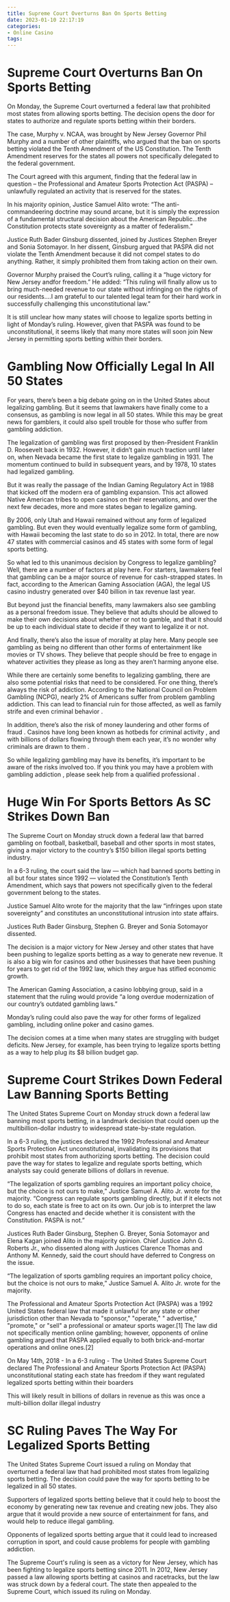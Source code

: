 ```yaml
---
title: Supreme Court Overturns Ban On Sports Betting
date: 2023-01-10 22:17:19
categories:
- Online Casino
tags:
---
```



#  Supreme Court Overturns Ban On Sports Betting

On Monday, the Supreme Court overturned a federal law that prohibited most states from allowing sports betting. The decision opens the door for states to authorize and regulate sports betting within their borders.

The case, Murphy v. NCAA, was brought by New Jersey Governor Phil Murphy and a number of other plaintiffs, who argued that the ban on sports betting violated the Tenth Amendment of the US Constitution. The Tenth Amendment reserves for the states all powers not specifically delegated to the federal government.

The Court agreed with this argument, finding that the federal law in question – the Professional and Amateur Sports Protection Act (PASPA) – unlawfully regulated an activity that is reserved for the states.

In his majority opinion, Justice Samuel Alito wrote: “The anti-commandeering doctrine may sound arcane, but it is simply the expression of a fundamental structural decision about the American Republic…the Constitution protects state sovereignty as a matter of federalism.”

Justice Ruth Bader Ginsburg dissented, joined by Justices Stephen Breyer and Sonia Sotomayor. In her dissent, Ginsburg argued that PASPA did not violate the Tenth Amendment because it did not compel states to do anything. Rather, it simply prohibited them from taking action on their own.

Governor Murphy praised the Court’s ruling, calling it a “huge victory for New Jersey andfor freedom.” He added: “This ruling will finally allow us to bring much-needed revenue to our state without infringing on the rights of our residents….I am grateful to our talented legal team for their hard work in successfully challenging this unconstitutional law.”

It is still unclear how many states will choose to legalize sports betting in light of Monday’s ruling. However, given that PASPA was found to be unconstitutional, it seems likely that many more states will soon join New Jersey in permitting sports betting within their borders.

#  Gambling Now Officially Legal In All 50 States

For years, there’s been a big debate going on in the United States about legalizing gambling. But it seems that lawmakers have finally come to a consensus, as gambling is now legal in all 50 states. While this may be great news for gamblers, it could also spell trouble for those who suffer from gambling addiction.

The legalization of gambling was first proposed by then-President Franklin D. Roosevelt back in 1932. However, it didn’t gain much traction until later on, when Nevada became the first state to legalize gambling in 1931. The momentum continued to build in subsequent years, and by 1978, 10 states had legalized gambling.

But it was really the passage of the Indian Gaming Regulatory Act in 1988 that kicked off the modern era of gambling expansion. This act allowed Native American tribes to open casinos on their reservations, and over the next few decades, more and more states began to legalize gaming.

By 2006, only Utah and Hawaii remained without any form of legalized gambling. But even they would eventually legalize some form of gambling, with Hawaii becoming the last state to do so in 2012. In total, there are now 47 states with commercial casinos and 45 states with some form of legal sports betting.

So what led to this unanimous decision by Congress to legalize gambling? Well, there are a number of factors at play here. For starters, lawmakers feel that gambling can be a major source of revenue for cash-strapped states. In fact, according to the American Gaming Association (AGA), the legal US casino industry generated over $40 billion in tax revenue last year.

But beyond just the financial benefits, many lawmakers also see gambling as a personal freedom issue. They believe that adults should be allowed to make their own decisions about whether or not to gamble, and that it should be up to each individual state to decide if they want to legalize it or not.

And finally, there’s also the issue of morality at play here. Many people see gambling as being no different than other forms of entertainment like movies or TV shows. They believe that people should be free to engage in whatever activities they please as long as they aren’t harming anyone else.

While there are certainly some benefits to legalizing gambling, there are also some potential risks that need to be considered. For one thing, there’s always the risk of addiction. According to the National Council on Problem Gambling (NCPG), nearly 2% of Americans suffer from problem gambling addiction. This can lead to financial ruin for those affected, as well as family strife and even criminal behavior .

In addition, there’s also the risk of money laundering and other forms of fraud . Casinos have long been known as hotbeds for criminal activity , and with billions of dollars flowing through them each year, it’s no wonder why criminals are drawn to them .

So while legalizing gambling may have its benefits, it’s important to be aware of the risks involved too. If you think you may have a problem with gambling addiction , please seek help from a qualified professional .

#  Huge Win For Sports Bettors As SC Strikes Down Ban

The Supreme Court on Monday struck down a federal law that barred gambling on football, basketball, baseball and other sports in most states, giving a major victory to the country’s $150 billion illegal sports betting industry.

In a 6-3 ruling, the court said the law — which had banned sports betting in all but four states since 1992 — violated the Constitution’s Tenth Amendment, which says that powers not specifically given to the federal government belong to the states.

Justice Samuel Alito wrote for the majority that the law “infringes upon state sovereignty” and constitutes an unconstitutional intrusion into state affairs.

Justices Ruth Bader Ginsburg, Stephen G. Breyer and Sonia Sotomayor dissented.

The decision is a major victory for New Jersey and other states that have been pushing to legalize sports betting as a way to generate new revenue. It is also a big win for casinos and other businesses that have been pushing for years to get rid of the 1992 law, which they argue has stifled economic growth.

The American Gaming Association, a casino lobbying group, said in a statement that the ruling would provide “a long overdue modernization of our country’s outdated gambling laws.”

Monday’s ruling could also pave the way for other forms of legalized gambling, including online poker and casino games.

The decision comes at a time when many states are struggling with budget deficits. New Jersey, for example, has been trying to legalize sports betting as a way to help plug its $8 billion budget gap.

#  Supreme Court Strikes Down Federal Law Banning Sports Betting

The United States Supreme Court on Monday struck down a federal law banning most sports betting, in a landmark decision that could open up the multibillion-dollar industry to widespread state-by-state regulation.

In a 6-3 ruling, the justices declared the 1992 Professional and Amateur Sports Protection Act unconstitutional, invalidating its provisions that prohibit most states from authorizing sports betting. The decision could pave the way for states to legalize and regulate sports betting, which analysts say could generate billions of dollars in revenue.

“The legalization of sports gambling requires an important policy choice, but the choice is not ours to make,” Justice Samuel A. Alito Jr. wrote for the majority. “Congress can regulate sports gambling directly, but if it elects not to do so, each state is free to act on its own. Our job is to interpret the law Congress has enacted and decide whether it is consistent with the Constitution. PASPA is not.”

Justices Ruth Bader Ginsburg, Stephen G. Breyer, Sonia Sotomayor and Elena Kagan joined Alito in the majority opinion. Chief Justice John G. Roberts Jr., who dissented along with Justices Clarence Thomas and Anthony M. Kennedy, said the court should have deferred to Congress on the issue.

“The legalization of sports gambling requires an important policy choice, but the choice is not ours to make,”
 Justice Samuel A. Alito Jr. wrote for the majority.


The Professional and Amateur Sports Protection Act (PASPA) was a 1992 United States federal law that made it unlawful for any state or other jurisdiction other than Nevada to "sponsor," "operate," " advertise," "promote," or "sell" a professional or amateur sports wager.[1] The law did not specifically mention online gambling; however, opponents of online gambling argued that PASPA applied equally to both brick-and-mortar operations and online ones.[2] 


On May 14th, 2018 - In a 6-3 ruling - The United States Supreme Court declared The Professional and Amateur Sports Protection Act (PASPA) unconstitutional stating each state has freedom if they want regulated legalized sports betting within their boarders 

This will likely result in billions of dollars in revenue as this was once a multi-billion dollar illegal industry

#  SC Ruling Paves The Way For Legalized Sports Betting

The United States Supreme Court issued a ruling on Monday that overturned a federal law that had prohibited most states from legalizing sports betting. The decision could pave the way for sports betting to be legalized in all 50 states.

Supporters of legalized sports betting believe that it could help to boost the economy by generating new tax revenue and creating new jobs. They also argue that it would provide a new source of entertainment for fans, and would help to reduce illegal gambling.

Opponents of legalized sports betting argue that it could lead to increased corruption in sport, and could cause problems for people with gambling addiction.

The Supreme Court's ruling is seen as a victory for New Jersey, which has been fighting to legalize sports betting since 2011. In 2012, New Jersey passed a law allowing sports betting at casinos and racetracks, but the law was struck down by a federal court. The state then appealed to the Supreme Court, which issued its ruling on Monday.